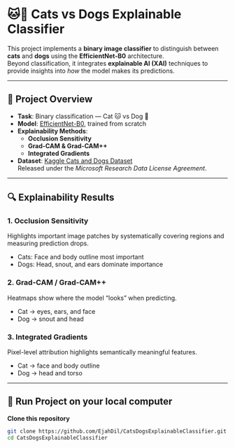 # 🐱🐶 Cats vs Dogs Explainable Classifier

This project implements a **binary image classifier** to distinguish between **cats** and **dogs** using the **EfficientNet-B0** architecture.  
Beyond classification, it integrates **explainable AI (XAI)** techniques to provide insights into *how* the model makes its predictions.

---

## 📌 Project Overview
- **Task**: Binary classification — Cat 🐱 vs Dog 🐶  
- **Model**: [EfficientNet-B0](https://arxiv.org/abs/1905.11946), trained from scratch  
- **Explainability Methods**:
  - **Occlusion Sensitivity**
  - **Grad-CAM & Grad-CAM++**
  - **Integrated Gradients**
- **Dataset**: [Kaggle Cats and Dogs Dataset](https://www.microsoft.com/en-us/download/details.aspx?id=54765)  
  Released under the *Microsoft Research Data License Agreement*.

---

## 🔍 Explainability Results

### 1. **Occlusion Sensitivity**
Highlights important image patches by systematically covering regions and measuring prediction drops.  
- Cats: Face and body outline most important  
- Dogs: Head, snout, and ears dominate importance  

### 2. **Grad-CAM / Grad-CAM++**
Heatmaps show where the model “looks” when predicting.  
- Cat → eyes, ears, and face  
- Dog → snout and head  

### 3. **Integrated Gradients**
Pixel-level attribution highlights semantically meaningful features.  
- Cat → face and body outline  
- Dog → head and torso  
---

## 🚀 Run Project on your local computer

**Clone this repository**
   ```bash
   git clone https://github.com/EjahDil/CatsDogsExplainableClassifier.git
   cd CatsDogsExplainableClassifier
   ```
